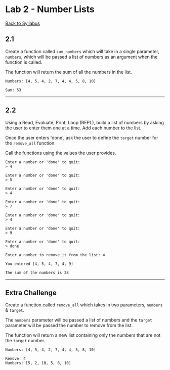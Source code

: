# <a id="top"></a>Lab 2 - Number Lists

[Back to Syllabus](https://github.com/PdxCodeGuild/Programming102#top)

## 2.1

Create a function called `sum_numbers` which will take in a single parameter, `numbers`, which will be passed a list of numbers as an argument when the function is called. 

The function will return the sum of all the numbers in the list.

```
Numbers: [4, 5, 4, 2, 7, 4, 4, 5, 8, 10]

Sum: 53
```
---

## 2.2

Using a Read, Evaluate, Print, Loop (REPL), build a list of numbers by asking the user to enter them one at a time. Add each number to the list.

Once the user enters 'done', ask the user to define the `target` number for the `remove_all` function. 

Call the functions using the values the user provides.

```
Enter a number or 'done' to quit:
> 4

Enter a number or 'done' to quit:
> 5

Enter a number or 'done' to quit:
> 4

Enter a number or 'done' to quit:
> 7

Enter a number or 'done' to quit:
> 4

Enter a number or 'done' to quit:
> 9

Enter a number or 'done' to quit:
> done

Enter a number to remove it from the list: 4

You entered [4, 5, 4, 7, 4, 9]

The sum of the numbers is 28
```
---

## Extra Challenge

Create a function called `remove_all` which takes in two parameters, `numbers` & `target`.

The `numbers` parameter will be passed a list of numbers and the `target` parameter will be passed the number to remove from the list. 

The function will return a new list containing only the numbers that are not the `target` number.

```
Numbers: [4, 5, 4, 2, 7, 4, 4, 5, 8, 10]

Remove: 4
Numbers: [5, 2, 10, 5, 8, 10]

```